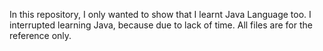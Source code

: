 In this repository, I only wanted to show that I learnt Java Language too.
I interrupted learning Java, because due to lack of time.
All files are for the reference only.